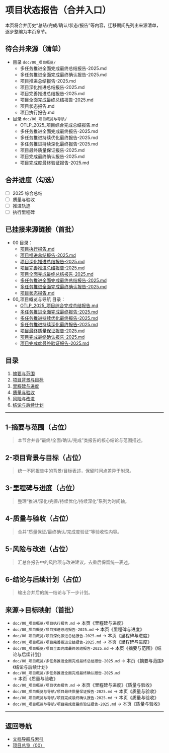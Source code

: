 # 项目状态报告（合并入口）

本页将合并历史“总结/完成/确认/状态/报告”等内容，迁移期间先列出来源清单，逐步整编为本页章节。

## 待合并来源（清单）

- 目录 `doc/00_项目概览/`
  - 多任务推进全面完成最终总结报告-2025.md
  - 多任务推进全面完成最终确认报告-2025.md
  - 项目推进总结报告-2025.md
  - 项目深化推进总结报告-2025.md
  - 项目完善推进总结报告-2025.md
  - 项目全面完成最终总结报告-2025.md
  - 项目状态报告.md
  - 项目执行报告.md
- 目录 `doc/00_项目概览与导航/`
  - OTLP_2025_项目综合完成总结报告.md
  - 多任务推进全面完成最终报告-2025.md
  - 多任务推进持续优化最终报告-2025.md
  - 多任务推进持续深化最终报告-2025.md
  - 项目最终质量保证报告-2025.md
  - 项目完成最终确认报告-2025.md
  - 项目完成度最终验证报告-2025.md

## 合并进度（勾选）

- [ ] 2025 综合总结
- [ ] 质量与验收
- [ ] 推进轨迹
- [ ] 执行里程碑

## 已挂接来源链接（首批）

- 00 目录：
  - [项目执行报告.md](../00_项目概览/项目执行报告.md)
  - [项目推进总结报告-2025.md](../00_项目概览/项目推进总结报告-2025.md)
  - [项目深化推进总结报告-2025.md](../00_项目概览/项目深化推进总结报告-2025.md)
  - [项目完善推进总结报告-2025.md](../00_项目概览/项目完善推进总结报告-2025.md)
  - [项目全面完成最终总结报告-2025.md](../00_项目概览/项目全面完成最终总结报告-2025.md)
  - [多任务推进全面完成最终总结报告-2025.md](../00_项目概览/多任务推进全面完成最终总结报告-2025.md)
  - [多任务推进全面完成最终确认报告-2025.md](../00_项目概览/多任务推进全面完成最终确认报告-2025.md)
  - [项目状态报告.md](../00_项目概览/项目状态报告.md)
- 00_项目概览与导航 目录：
  - [OTLP_2025_项目综合完成总结报告.md](../00_项目概览与导航/OTLP_2025_项目综合完成总结报告.md)
  - [多任务推进全面完成最终报告-2025.md](../00_项目概览与导航/多任务推进全面完成最终报告-2025.md)
  - [多任务推进持续优化最终报告-2025.md](../00_项目概览与导航/多任务推进持续优化最终报告-2025.md)
  - [多任务推进持续深化最终报告-2025.md](../00_项目概览与导航/多任务推进持续深化最终报告-2025.md)
  - [项目最终质量保证报告-2025.md](../00_项目概览与导航/项目最终质量保证报告-2025.md)
  - [项目完成最终确认报告-2025.md](../00_项目概览与导航/项目完成最终确认报告-2025.md)
  - [项目完成度最终验证报告-2025.md](../00_项目概览与导航/项目完成度最终验证报告-2025.md)

## 目录

1. [摘要与范围](#1-摘要与范围)
2. [项目背景与目标](#2-项目背景与目标)
3. [里程碑与进度](#3-里程碑与进度)
4. [质量与验收](#4-质量与验收)
5. [风险与改进](#5-风险与改进)
6. [结论与后续计划](#6-结论与后续计划)

---

## 1-摘要与范围（占位）
>
> 本节合并各“最终/全面/确认/完成”类报告的核心结论与范围描述。

## 2-项目背景与目标（占位）
>
> 统一不同报告中的背景/目标表述，保留时间点差异于附录。

## 3-里程碑与进度（占位）
>
> 整理“推进/深化/完善/持续优化/持续深化”系列为时间轴。

## 4-质量与验收（占位）
>
> 合并“质量保证/最终确认/完成度验证”等验收性内容。

## 5-风险与改进（占位）
>
> 汇总各报告中的风险项与改进建议，去重后保留统一表述。

## 6-结论与后续计划（占位）
>
> 输出合并后的统一结论与下一步计划。

## 来源→目标映射（首批）

- `doc/00_项目概览/项目执行报告.md` → 本页《里程碑与进度》
- `doc/00_项目概览/项目推进总结报告-2025.md` → 本页《里程碑与进度》
- `doc/00_项目概览/项目深化推进总结报告-2025.md` → 本页《里程碑与进度》
- `doc/00_项目概览/项目完善推进总结报告-2025.md` → 本页《里程碑与进度》
- `doc/00_项目概览/项目全面完成最终总结报告-2025.md` → 本页《摘要与范围》《结论与后续计划》
- `doc/00_项目概览/多任务推进全面完成最终总结报告-2025.md` → 本页《摘要与范围》《结论与后续计划》
- `doc/00_项目概览/多任务推进全面完成最终确认报告-2025.md` → 本页《质量与验收》
- `doc/00_项目概览/项目状态报告.md` → 本页《里程碑与进度》《质量与验收》
- `doc/00_项目概览与导航/项目最终质量保证报告-2025.md` → 本页《质量与验收》
- `doc/00_项目概览与导航/项目完成最终确认报告-2025.md` → 本页《质量与验收》
- `doc/00_项目概览与导航/项目完成度最终验证报告-2025.md` → 本页《质量与验收》

---

## 返回导航

- [文档导航与索引](./文档导航与索引.md)
- [项目总览（00）](./README.md)
